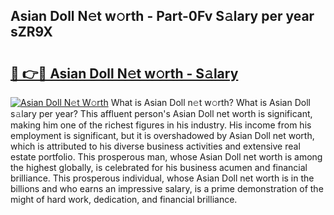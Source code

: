 ## Asian Doll N𝚎t w𝚘rth - Part-0Fv S𝚊lary per year sZR9X

# <h2><a href="http://gc0waz.nevu.top/?p=Asian+Doll">🔗 👉🔴 Asian Doll N𝚎t w𝚘rth - S𝚊lary</a></h2>

[![Asian Doll N𝚎t W𝚘rth](https://i.imgur.com/Oavwk0R.jpeg)](http://gc0waz.nevu.top/?p=Asian+Doll)
What is Asian Doll n𝚎t w𝚘rth? What is Asian Doll s𝚊lary per year?
This affluent person's Asian Doll net worth is significant, making him one of the richest figures in his industry. His income from his employment is significant, but it is overshadowed by Asian Doll net worth, which is attributed to his diverse business activities and extensive real estate portfolio. This prosperous man, whose Asian Doll net worth is among the highest globally, is celebrated for his business acumen and financial brilliance. This prosperous individual, whose Asian Doll net worth is in the billions and who earns an impressive salary, is a prime demonstration of the might of hard work, dedication, and financial brilliance.
